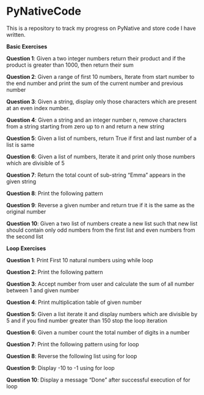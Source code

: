 # PyNativeCode
This is a repository to track my progress on PyNative and store code I have written. 

**Basic Exercises**

**Question 1**: Given a two integer numbers return their product and  if the product is greater than 1000, then return their sum

**Question 2**: Given a range of first 10 numbers, Iterate from start number to the end number and print the sum of the current number and previous number

**Question 3**: Given a string, display only those characters which are present at an even index number.

**Question 4**: Given a string and an integer number n, remove characters from a string starting from zero up to n and return a new string

**Question 5**: Given a list of numbers, return True if first and last number of a list is same

**Question 6**: Given a list of numbers, Iterate it and print only those numbers which are divisible of 5

**Question 7**: Return the total count of sub-string “Emma” appears in the given string

**Question 8**: Print the following pattern

**Question 9**: Reverse a given number and return true if it is the same as the original number

**Question 10**: Given a two list of numbers create a new list such that new list should contain only odd numbers from the first list and even numbers from the second list

**Loop Exercises**

**Question 1**: Print First 10 natural numbers using while loop

**Question 2**: Print the following pattern

**Question 3**: Accept number from user and calculate the sum of all number between 1 and given number

**Question 4**: Print multiplication table of given number

**Question 5**: Given a list iterate it and display numbers which are divisible by 5 and if you find number greater than 150 stop the loop iteration

**Question 6**: Given a number count the total number of digits in a number

**Question 7**: Print the following pattern using for loop

**Question 8**: Reverse the following list using for loop

**Question 9**: Display -10 to -1 using for loop

**Question 10**: Display a message “Done” after successful execution of for loop

